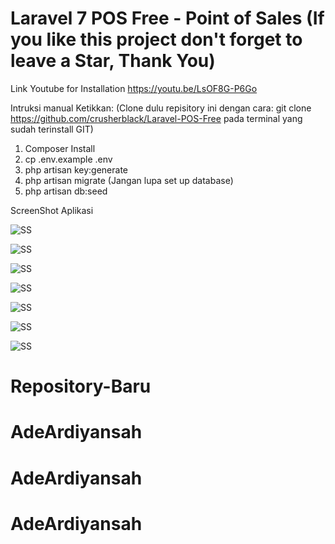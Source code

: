 # Laravel 7 POS Free - Point of Sales (If you like this project don't forget to leave a Star, Thank You)

Link Youtube for Installation
https://youtu.be/LsOF8G-P6Go

Intruksi manual Ketikkan: (Clone dulu repisitory ini dengan cara: git clone https://github.com/crusherblack/Laravel-POS-Free pada terminal yang sudah terinstall GIT)

1. Composer Install
2. cp .env.example .env
3. php artisan key:generate
4. php artisan migrate (Jangan lupa set up database)
5. php artisan db:seed

ScreenShot Aplikasi

![SS](https://github.com/crusherblack/Laravel-POS-Free/blob/master/screenshot/1.jpg)

![SS](https://github.com/crusherblack/Laravel-POS-Free/blob/master/screenshot/2.jpg)

![SS](https://github.com/crusherblack/Laravel-POS-Free/blob/master/screenshot/3.jpg)

![SS](https://github.com/crusherblack/Laravel-POS-Free/blob/master/screenshot/4.jpg)

![SS](https://github.com/crusherblack/Laravel-POS-Free/blob/master/screenshot/5.jpg)

![SS](https://github.com/crusherblack/Laravel-POS-Free/blob/master/screenshot/6.jpg)

![SS](https://github.com/crusherblack/Laravel-POS-Free/blob/master/screenshot/7.jpg)
# Repository-Baru
# AdeArdiyansah
# AdeArdiyansah
# AdeArdiyansah
